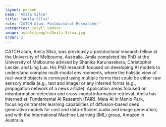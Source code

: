 ```yaml
---
layout: person
name: "Amila Silva"
title: "Amila Silva"
role: "CATCH Alum: Postdoctoral Researcher"
categories: jekyll update
image: assets/people/Amila_Silva.jpg
order: 2
---
```

CATCH alum, Amila Silva, was previously a postdoctoral research fellow at the University of Melbourne, Australia. Amila completed his PhD at the University of Melbourne advised by Shanika Karunasekera, Christopher Leckie, and Ling Luo. His PhD research focused on developing AI models to understand complex multi-modal environments, where the holistic view of real-world objects is conveyed using multiple forms that could be either raw sensory media (e.g., text and image) or any inferred forms (e.g., propagation network of a news article). Application areas focused on misinformation detection and cross-modal information retrieval. Amila has interned at: Fundamental AI Research (FAIR), Meta AI in Menlo Park, focusing on transfer learning capabilities of diffusion-based deep generative models for cost and data-efficient audio and image generation; and with the International Machine Learning (IML) group, Amazon in Australia.
